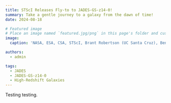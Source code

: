 ```yaml
---
title: STScI Releases Fly-to to JADES-GS-z14-0! 
summary: Take a gentle journey to a galaxy from the dawn of time! 
date: 2024-08-18

# Featured image
# Place an image named `featured.jpg/png` in this page's folder and customize its options here.
image:
  caption: 'NASA, ESA, CSA, STScI, Brant Robertson (UC Santa Cruz), Ben Johnson (CfA), Sandro Tacchella (Cambridge), Phill Cargile (CfA)'

authors:
  - admin

tags:
  - JADES
  - JADES-GS-z14-0
  - High-Redshift Galaxies
---
```


Testing testing.
